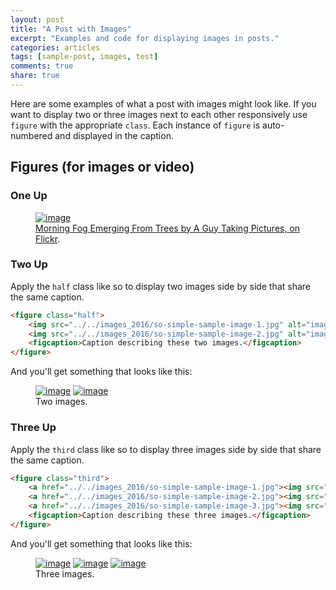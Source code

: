 ```yaml
---
layout: post
title: "A Post with Images"
excerpt: "Examples and code for displaying images in posts."
categories: articles
tags: [sample-post, images, test]
comments: true
share: true
---
```


Here are some examples of what a post with images might look like. If you want to display two or three images next to each other responsively use `figure` with the appropriate `class`. Each instance of `figure` is auto-numbered and displayed in the caption.

## Figures (for images or video)

### One Up

<figure>
	<a href="http://farm9.staticflickr.com/8426/7758832526_cc8f681e48_b.jpg"><img src="http://farm9.staticflickr.com/8426/7758832526_cc8f681e48_c.jpg" alt="image"></a>
	<figcaption><a href="http://www.flickr.com/photos/80901381@N04/7758832526/" title="Morning Fog Emerging From Trees by A Guy Taking Pictures, on Flickr">Morning Fog Emerging From Trees by A Guy Taking Pictures, on Flickr</a>.</figcaption>
</figure>

### Two Up

Apply the `half` class like so to display two images side by side that share the same caption.

```html
<figure class="half">
	<img src="../../images_2016/so-simple-sample-image-1.jpg" alt="image">
	<img src="../../images_2016/so-simple-sample-image-2.jpg" alt="image">
	<figcaption>Caption describing these two images.</figcaption>
</figure>
```

And you'll get something that looks like this:

<figure class="half">
	<a href="../../images_2016/so-simple-sample-image-1.jpg"><img src="../../images_2016/so-simple-sample-image-1.jpg" alt="image"></a>
	<a href="../../images_2016/so-simple-sample-image-2.jpg"><img src="../../images_2016/so-simple-sample-image-2.jpg" alt="image"></a>
	<figcaption>Two images.</figcaption>
</figure>

### Three Up

Apply the `third` class like so to display three images side by side that share the same caption.

```html
<figure class="third">
	<a href="../../images_2016/so-simple-sample-image-1.jpg"><img src="../../images_2016/so-simple-sample-image-1.jpg" alt="image"></a>
	<a href="../../images_2016/so-simple-sample-image-2.jpg"><img src="../../images_2016/so-simple-sample-image-2.jpg" alt="image"></a>
	<a href="../../images_2016/so-simple-sample-image-3.jpg"><img src="../../images_2016/so-simple-sample-image-3.jpg" alt="image"></a>
	<figcaption>Caption describing these three images.</figcaption>
</figure>
```

And you'll get something that looks like this:

<figure class="third">
	<a href="../../images_2016/so-simple-sample-image-1.jpg"><img src="../../images_2016/so-simple-sample-image-1.jpg" alt="image"></a>
	<a href="../../images_2016/so-simple-sample-image-2.jpg"><img src="../../images_2016/so-simple-sample-image-2.jpg" alt="image"></a>
	<a href="../../images_2016/so-simple-sample-image-3.jpg"><img src="../../images_2016/so-simple-sample-image-3.jpg" alt="image"></a>
	<figcaption>Three images.</figcaption>
</figure>
